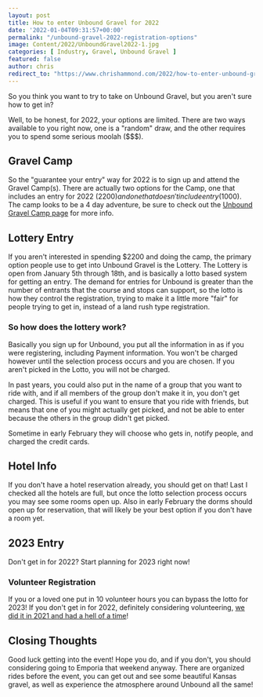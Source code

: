 ```yaml
---
layout: post
title: How to enter Unbound Gravel for 2022
date: '2022-01-04T09:31:57+00:00'
permalink: "/unbound-gravel-2022-registration-options"
image: Content/2022/UnboundGravel2022-1.jpg
categories: [ Industry, Gravel, Unbound Gravel ]
featured: false
author: chris
redirect_to: "https://www.chrishammond.com/2022/how-to-enter-unbound-gravel-for-2022"
---
```


So you think you want to try to take on Unbound Gravel, but you aren't sure how to get in?

Well, to be honest, for 2022, your options are limited. There are two ways available to you right now, one is a "random" draw, and the other requires you to spend some serious moolah ($$$).

## Gravel Camp
So the "guarantee your entry" way for 2022 is to sign up and attend the Gravel Camp(s). There are actually two options for the Camp, one that includes an entry for 2022 ($2200) and one that doesn't include entry ($1000). The camp looks to be a 4 day adventure, be sure to check out the [Unbound Gravel Camp page](https://www.unboundgravel.com/trainingcamp/) for more info.

## Lottery Entry
If you aren't interested in spending $2200 and doing the camp, the primary option people use to get into Unbound Gravel is the Lottery. The Lottery is open from January 5th through 18th, and is basically a lotto based system for getting an entry. The demand for entries for Unbound is greater than the number of entrants that the course and stops can support, so the lotto is how they control the registration, trying to make it a little more "fair" for people trying to get in, instead of a land rush type registration.

### So how does the lottery work?
Basically you sign up for Unbound, you put all the information in as if you were registering, including Payment information. You won't be charged however until the selection process occurs and you are chosen. If you aren't picked in the Lotto, you will not be charged. 

In past years, you could also put in the name of a group that you want to ride with, and if all members of the group don't make it in, you don't get charged. This is useful if you want to ensure that you ride with friends, but means that one of you might actually get picked, and not be able to enter because the others in the group didn't get picked. 

Sometime in early February they will choose who gets in, notify people, and charged the credit cards. 

## Hotel Info
If you don't have a hotel reservation already, you should get on that! Last I checked all the hotels are full, but once the lotto selection process occurs you may see some rooms open up. Also in early February the dorms should open up for reservation, that will likely be your best option if you don't have a room yet.

## 2023 Entry
Don't get in for 2022? Start planning for 2023 right now!

### Volunteer Registration
If you or a loved one put in 10 volunteer hours you can bypass the lotto for 2023! If you don't get in for 2022, definitely considering volunteering, [we did it in 2021 and had a hell of a time](https://www.bicycletips.com/unbound-gravel-2021)! 


## Closing Thoughts
Good luck getting into the event! Hope you do, and if you don't, you should considering going to Emporia that weekend anyway. There are organized rides before the event, you can get out and see some beautiful Kansas gravel, as well as experience the atmosphere around Unbound all the same! 

